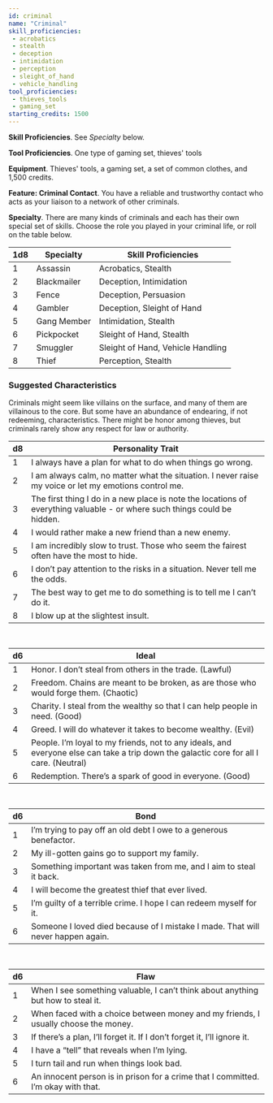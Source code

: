 ```yaml
---
id: criminal
name: "Criminal"
skill_proficiencies:
 - acrobatics
 - stealth
 - deception
 - intimidation
 - perception
 - sleight_of_hand
 - vehicle_handling
tool_proficiencies:
 - thieves_tools
 - gaming_set
starting_credits: 1500
---
```


__Skill Proficiencies__. See _Specialty_ below.

__Tool Proficiencies__. One type of gaming set, thieves' tools

__Equipment__. Thieves' tools, a gaming set, a set of common clothes, and 1,500 credits.

__Feature: Criminal Contact__. You have a reliable and trustworthy contact who acts as your liaison to a network of other criminals.

__Specialty__. There are many kinds of criminals and each has their own special set of skills. Choose the role you played in your criminal
life, or roll on the table below.

1d8 |	Specialty | Skill Proficiencies
--- | --- | ---
1	| Assassin | Acrobatics, Stealth
2	| Blackmailer | Deception, Intimidation
3	| Fence | Deception, Persuasion
4	| Gambler | Deception, Sleight of Hand
5	| Gang Member | Intimidation, Stealth
6	| Pickpocket | Sleight of Hand, Stealth
7	| Smuggler | Sleight of Hand, Vehicle Handling
8	| Thief | Perception, Stealth

<div class="hr"></div>

### Suggested Characteristics
Criminals might seem like villains on the surface, and many of them are villainous to the core. But some have an abundance
of endearing, if not redeeming, characteristics. There might be honor among thieves, but criminals rarely show any
respect for law or authority.

d8 | Personality Trait
--- | ---
1 | I always have a plan for what to do when things go wrong.
2 | I am always calm, no matter what the situation. I never raise my voice or let my emotions control me.
3 | The first thing I do in a new place is note the locations of everything valuable - or where such things could be hidden.
4 | I would rather make a new friend than a new enemy.
5 | I am incredibly slow to trust. Those who seem the fairest often have the most to hide.
6 | I don’t pay attention to the risks in a situation. Never tell me the odds.
7 | The best way to get me to do something is to tell me I can’t do it.
8 | I blow up at the slightest insult.

<br>

d6 | Ideal
--- | ---
1 | Honor. I don’t steal from others in the trade. (Lawful)
2 | Freedom. Chains are meant to be broken, as are those who would forge them. (Chaotic)
3 | Charity. I steal from the wealthy so that I can help people in need. (Good)
4 | Greed. I will do whatever it takes to become wealthy. (Evil)
5 | People. I’m loyal to my friends, not to any ideals, and everyone else can take a trip down the galactic core for all I care. (Neutral)
6 | Redemption. There’s a spark of good in everyone. (Good)

<br>

d6 | Bond
--- | ---
1 | I’m trying to pay off an old debt I owe to a generous benefactor.
2 | My ill-gotten gains go to support my family.
3 | Something important was taken from me, and I aim to steal it back.
4 | I will become the greatest thief that ever lived.
5 | I’m guilty of a terrible crime. I hope I can redeem myself for it.
6| Someone I loved died because of I mistake I made. That will never happen again.

<br>

d6 | Flaw
--- | ---
1 | When I see something valuable, I can’t think about anything but how to steal it.
2 | When faced with a choice between money and my friends, I usually choose the money.
3 | If there’s a plan, I’ll forget it. If I don’t forget it, I’ll ignore it.
4 | I have a “tell” that reveals when I’m lying.
5 | I turn tail and run when things look bad.
6 | An innocent person is in prison for a crime that I committed. I’m okay with that.

<source-reference pages="38" source="basic"></source-reference>
